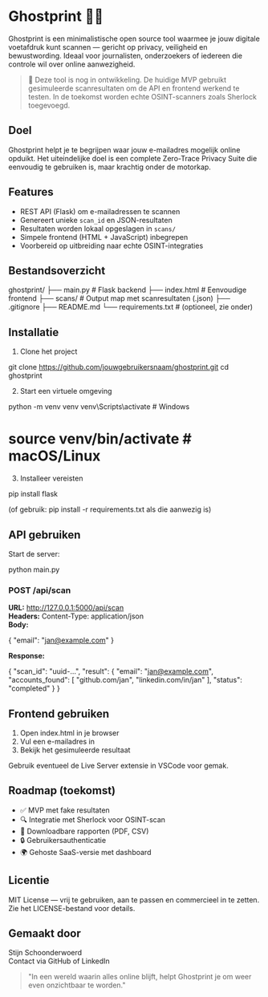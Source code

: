 # Ghostprint 🕵️‍♂️

Ghostprint is een minimalistische open source tool waarmee je jouw digitale voetafdruk kunt scannen — gericht op privacy, veiligheid en bewustwording. Ideaal voor journalisten, onderzoekers of iedereen die controle wil over online aanwezigheid.

> 🚧 Deze tool is nog in ontwikkeling. De huidige MVP gebruikt gesimuleerde scanresultaten om de API en frontend werkend te testen. In de toekomst worden echte OSINT-scanners zoals Sherlock toegevoegd.

## Doel

Ghostprint helpt je te begrijpen waar jouw e-mailadres mogelijk online opduikt. Het uiteindelijke doel is een complete Zero-Trace Privacy Suite die eenvoudig te gebruiken is, maar krachtig onder de motorkap.

## Features

- REST API (Flask) om e-mailadressen te scannen
- Genereert unieke `scan_id` en JSON-resultaten
- Resultaten worden lokaal opgeslagen in `scans/`
- Simpele frontend (HTML + JavaScript) inbegrepen
- Voorbereid op uitbreiding naar echte OSINT-integraties

## Bestandsoverzicht

ghostprint/
├── main.py             # Flask backend
├── index.html          # Eenvoudige frontend
├── scans/              # Output map met scanresultaten (.json)
├── .gitignore
├── README.md
└── requirements.txt    # (optioneel, zie onder)

## Installatie

1. Clone het project

git clone https://github.com/jouwgebruikersnaam/ghostprint.git
cd ghostprint

2. Start een virtuele omgeving

python -m venv venv
venv\Scripts\activate     # Windows
# source venv/bin/activate  # macOS/Linux

3. Installeer vereisten

pip install flask

(of gebruik: pip install -r requirements.txt als die aanwezig is)

## API gebruiken

Start de server:

python main.py

### POST /api/scan

**URL:** http://127.0.0.1:5000/api/scan  
**Headers:** Content-Type: application/json  
**Body:**

{
  "email": "jan@example.com"
}

**Response:**

{
  "scan_id": "uuid-...",
  "result": {
    "email": "jan@example.com",
    "accounts_found": [
      "github.com/jan",
      "linkedin.com/in/jan"
    ],
    "status": "completed"
  }
}

## Frontend gebruiken

1. Open index.html in je browser  
2. Vul een e-mailadres in  
3. Bekijk het gesimuleerde resultaat  

Gebruik eventueel de Live Server extensie in VSCode voor gemak.

## Roadmap (toekomst)

- ✅ MVP met fake resultaten  
- 🔍 Integratie met Sherlock voor OSINT-scan  
- 📁 Downloadbare rapporten (PDF, CSV)  
- 🔒 Gebruikersauthenticatie  
- 🌍 Gehoste SaaS-versie met dashboard  

## Licentie

MIT License — vrij te gebruiken, aan te passen en commercieel in te zetten.  
Zie het LICENSE-bestand voor details.

## Gemaakt door

Stijn Schoonderwoerd  
Contact via GitHub of LinkedIn

> "In een wereld waarin alles online blijft, helpt Ghostprint je om weer even onzichtbaar te worden."
